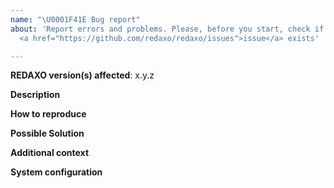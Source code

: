 ```yaml
---
name: "\U0001F41E Bug report"
about: 'Report errors and problems. Please, before you start, check if an related
  <a href="https://github.com/redaxo/redaxo/issues">issue</a> exists'

---
```


**REDAXO version(s) affected**: x.y.z

**Description**  
<!-- A clear and concise description of the problem. -->

**How to reproduce**  
<!-- Code and/or config needed to reproduce the problem -->

**Possible Solution**  
<!--- Optional: only if you have suggestions on a fix/reason for the bug -->

**Additional context**  
<!-- Optional: any other context about the problem: system log messages, screenshots, etc. -->

**System configuration**
<!-- Optional: Since Version 5.7 it is possible to generate a system report, paste in here the markdown version -->
